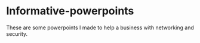 # Informative-powerpoints

These are some powerpoints I made to help a business with networking and security.

